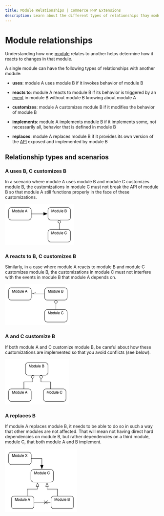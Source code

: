 ```yaml
---
title: Module Relationships | Commerce PHP Extensions
description: Learn about the different types of relationships thay modules have with each other.
---
```


# Module relationships

Understanding how one [module](https://glossary.magento.com/module) relates to another helps determine how it reacts to changes in that module.

A single module can have the following types of relationships with another module:

*  **uses**: module A uses module B if it invokes behavior of module B

*  **reacts to**: module A reacts to module B if its behavior is triggered by an [event](https://glossary.magento.com/event) in module B without module B knowing about module A

*  **customizes**: module A customizes module B if it modifies the behavior of module B

*  **implements**: module A implements module B if it implements some, not necessarily all, behavior that is defined in module B

*  **replaces**: module A replaces module B if it provides its own version of the [API](https://glossary.magento.com/api) exposed and implemented by module B

## Relationship types and scenarios

### A uses B, C customizes B

In a scenario where module A uses module B and module C customizes module B, the customizations in module C must not break the API of module B so that module A still functions properly in the face of these customizations.

![Module relationship scenarios: A uses B, C customizes B](../../_images/archi_first_relate.png)

### A reacts to B, C customizes B

Similarly, in a case where module A reacts to module B and module C customizes module B, the customizations in module C must not interfere with the events in module B that module A depends on.

![Module relationship scenarios: A reacts to B, C customizes B](../../_images/archi_second_relate.png)

### A and C customize B

If both module A and C customize module B, be careful about how these customizations are implemented so that you avoid conflicts (see below).

![Module relationship scenarios: A and C customize B](../../_images/archi_third_relate.png)

### A replaces B

If module A replaces module B, it needs to be able to do so in such a way that other modules are not affected. That will mean not having direct hard dependencies on module B, but rather dependencies on a third module, module C, that both module A and B implement.

![Module relationship scenarios: A replaces B](../../_images/archi_fourth_relate.png)
